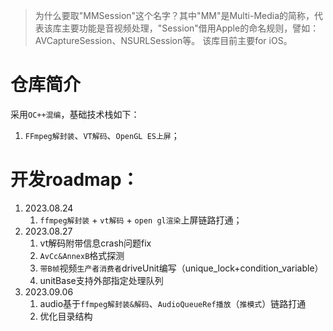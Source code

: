 >为什么要取"MMSession"这个名字？其中"MM"是Multi-Media的简称，代表该库主要功能是音视频处理，"Session"借用Apple的命名规则，譬如：AVCaptureSession、NSURLSession等。
>该库目前主要for iOS。

# 仓库简介
采用`OC++混编`，基础技术栈如下：
1. `FFmpeg解封装`、`VT解码`、`OpenGL ES上屏`；

# 开发roadmap：
1. 2023.08.24 
    1. `ffmpeg解封装` + `vt解码` + `open gl渲染`上屏链路打通；
2. 2023.08.27 
    1. vt解码附带信息crash问题fix
    2. `AvCc&AnnexB`格式探测
    3. `带B帧`视频`生产者消费者`driveUnit编写（unique_lock+condition_variable）
    4. unitBase支持外部指定处理队列
3. 2023.09.06
    1. audio基于`ffmpeg解封装&解码`、`AudioQueueRef播放`（`推模式`）链路打通
    2. 优化目录结构
